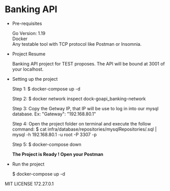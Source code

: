 # Banking API

- Pre-requisites
  
  Go Version: 1.19 <br>
  Docker <br>
  Any testable tool with TCP protocol like Postman or Insomnia.

- Project Resume

  Banking API project for TEST proposes.
  The API will be bound at 3001 of your localhost.  

- Setting up the project

  Step 1: $ docker-compose up -d

  Step 2: $ docker network inspect dock-goapi_banking-network
    
  Step 3: Copy the Getway IP, that IP will be use to log in into our mysql database. Ex: "Gateway": "192.168.80.1"

  Step 4: Open the project folder on terminal and execute the follow command: $ cat infra/database/repositories/mysqlRepositories/.sql | mysql -h 192.168.80.1 -u root -P 3307 -p

  Step 5: $ docker-compose down

  <b>The Project is Ready ! Open your Postman</b>

- Run the project

  $ docker-compose up -d

MIT LICENSE 172.27.0.1